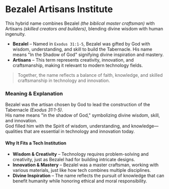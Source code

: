 # Bezalel Artisans Institute

This hybrid name combines Bezalel _(the biblical master craftsman)_ with Artisans _(skilled creators and builders)_, blending divine wisdom with human ingenuity.

- **Bezalel** – Named in `Exodus 31:1-5`, Bezalel was gifted by God with wisdom, understanding, and skill to build the Tabernacle. His name means "In the Shadow of God" signifying divine inspiration and mastery.
- **Artisans** – This term represents creativity, innovation, and craftsmanship, making it relevant to modern technology fields.

> Together, the name reflects a balance of faith, knowledge, and skilled craftsmanship in technology and innovation.

### Meaning & Explanation

Bezalel was the artisan chosen by God to lead the construction of the Tabernacle _(Exodus 31:1-5)_. <br/> 
His name means "in the shadow of God," symbolizing divine wisdom, skill, and innovation. <br/>
God filled him with the Spirit of wisdom, understanding, and knowledge—qualities that are essential in technology and innovation today.

#### Why It Fits a Tech Institution

- **Wisdom & Creativity** – Technology requires problem-solving and creativity, just as Bezalel had for building intricate designs.
- **Innovation & Mastery** – Bezalel was a master craftsman, working with various materials, just like how tech combines multiple disciplines.
- **Divine Inspiration** – The name reflects the pursuit of knowledge that can benefit humanity while honoring ethical and moral responsibility.
